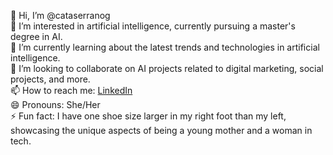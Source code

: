👋 Hi, I’m @cataserranog  
👀 I’m interested in artificial intelligence, currently pursuing a master's degree in AI.  
🌱 I’m currently learning about the latest trends and technologies in artificial intelligence.  
💞️ I’m looking to collaborate on AI projects related to digital marketing, social projects, and more.  
📫 How to reach me: [LinkedIn](https://www.linkedin.com/in/cataserrano/)  
😄 Pronouns: She/Her  
⚡ Fun fact: I have one shoe size larger in my right foot than my left, showcasing the unique aspects of being a young mother and a woman in tech.

<!---
cataserranog/cataserranog is a ✨ special ✨ repository because its `README.md` (this file) appears on your GitHub profile.
You can click the Preview link to take a look at your changes.
--->

